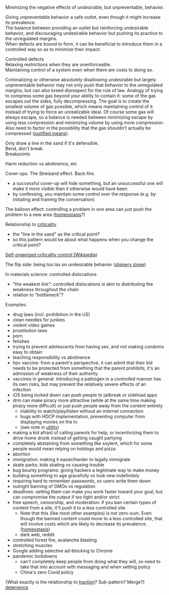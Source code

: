 Minimizing the negative effects of undesirable, but unpreventable, behavior.

Giving unpreventable behavior a safe outlet, even though it might increase its prevalence.\
The balance between providing an outlet but reinforcing undesirable behavior, and discouraging undesirable behavior but pushing its practice to the unregulated margins.\
When defects are bound to form, it can be beneficial to introduce them in a controlled way so as to minimize their impact.

Controlled defects\
Relaxing restrictions when they are unenforceable.\
Maintaining control of a system even when there are costs to doing so.

Criminalizing or otherwise absolutely disallowing undesirable but largely unpreventable behavior may not only push that behavior to the unregulated margins, but can also breed disrespect for the rule of law.  Analogy of trying to compress some gas beyond your ability to contain it: some of the gas escapes out the sides, fully decompressing.  The goal is to create the smallest volume of gas possible, which means maintaining control of it instead of trying to force an unrealizable ideal. Of course some gas will always escape, so a balance is needed between minimizing escape by using less compression and minimizing volume by using more compression.  Also need to factor in the possibility that the gas shouldn't actually be compressed ([justified means](Justified%20means.md)).

Only draw a line in the sand if it's defensible.\
Bend, don't break.\
Breakpoints

Harm reduction vs abstinence, etc

Cover-ups. The Streisand effect. Back-fire.
- a successful cover-up will hide something, but an unsuccessful one will make it more visible than it otherwise would have been
- by confessing, you maintain some control over the response (e.g. by initiating and framing the conversation)

The balloon effect: controlling a problem in one area can just push the problem to a new area ([homeostasis](Homeostasis.md)?)

Relationship to [criticality](Criticality.md)
- the "line in the sand" as the critical point?
- so this pattern would be about what happens when you change the critical point?

[Self-organized criticality control (Wikipedia)](https://en.wikipedia.org/wiki/Self-organized_criticality_control)

The flip side: being too lax on undesirable behavior ([slippery slope](Slippery%20slope.md))

In materials science: controlled dislocations
- "the weakest link": controlled dislocations is akin to distributing the weakness throughout the chain
- relation to "bottleneck"?

Examples:
- drug laws (incl. prohibition in the US)
- clean needles for junkies
- violent video games
- prostitution laws
- porn
- fetishes
- trying to prevent adolescents from having sex, and not making condoms easy to obtain
- teaching responsibility vs abstinence
- hpv vaccine: from a parent's perspective, it can admit that their kid needs to be protected from something that the parent prohibits; it's an admission of weakness of their authority
- vaccines in general: introducing a pathogen in a controlled manner has its own risks, but may prevent the relatively severe effects of an infection
- iOS being locked down can push people to jailbreak or sideload apps
- drm can make piracy more attractive (while at the same time making piracy more difficult) or just push people away from the content entirely
	- inability to watch/play/listen without an internet connection
	- bugs with HDCP implementation, preventing computer from displaying movies on the tv
	- (see note in [utility](Utility.md))
- making a kid afraid of calling parents for help, or incentivizing them to drive home drunk instead of getting caught partying
- completely abstaining from something like soylent, which for some people would mean relying on hotdogs and pizza
- abortion
- immigration: making it easier/harder to legally immigrate
- skate parks: kids skating vs causing trouble
- bug bounty programs: giving hackers a legitimate way to make money
- building something to age gracefully vs look new indefinitely
- requiring hard to remember passwords, so users write them down
- outright banning of GMOs vs regulation
- deadlines: setting them can make you work faster toward your goal, but can compromise the output if too tight and/or strict
- free speech, censorship, and moderation: if you ban certain types of content from a site, it'll push it to a less controlled site
	- Note that this (like most other examples) is not zero-sum.  Even though the banned content could move to a less controlled site, that will involve costs which are likely to decrease its prevalence. ([homeostasis](Homeostasis.md))
	- dark web, reddit
- controlled forest fire, avalanche blasting
- stretching muscles
- Google adding selective ad-blocking to Chrome
- pandemic lockdowns
	- can't completely keep people from doing what they will, so need to take that into account with messaging and when setting policy
	- China's zero Covid policy

{What exactly is the relationship to [traction](Traction.md)?  Sub-pattern?  Merge?}\
[deterrence](Deterrence.md)
